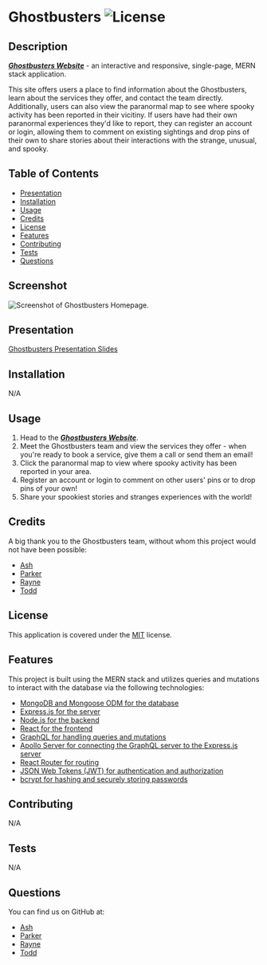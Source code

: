 # Ghostbusters ![License](https://img.shields.io/badge/License-MIT-brightgreen.svg)

## Description 
***[Ghostbusters Website](https://sitename.herokuapp.com/)*** - an interactive and responsive, single-page, MERN stack application. 

This site offers users a place to find information about the Ghostbusters, learn about the services they offer, and contact the team directly. Additionally, users can also view the paranormal map to see where spooky activity has been reported in their vicitiny. If users have had their own paranormal experiences they'd like to report, they can register an account or login, allowing them to comment on existing sightings and drop pins of their own to share stories about their interactions with the strange, unusual, and spooky.

## Table of Contents
* [Presentation](#presentation)
* [Installation](#installation)
* [Usage](#usage)
* [Credits](#credits)
* [License](#license)
* [Features](#features)
* [Contributing](#contributing)
* [Tests](#tests)
* [Questions](#questions)

## Screenshot
![Screenshot of Ghostbusters Homepage.](path/to/screenshot.png)

## Presentation
[Ghostbusters Presentation Slides]()

## Installation 
N/A

## Usage 
1. Head to the ***[Ghostbusters Website](https://sitename.herokuapp.com/)***. 
2. Meet the Ghostbusters team and view the services they offer - when you're ready to book a service, give them a call or send them an email!
3. Click the paranormal map to view where spooky activity has been reported in your area.
4. Register an account or login to comment on other users' pins or to drop pins of your own! 
5. Share your spookiest stories and stranges experiences with the world!

## Credits 
A big thank you to the Ghostbusters team, without whom this project would not have been possible:
* [Ash](https://github.com/ashtreid)
* [Parker](https://github.com/pbodybrooks)
* [Rayne](https://github.com/Childofrainydays)
* [Todd](https://github.com/AegeanGrey)

## License
This application is covered under the [MIT](https://opensource.org/licenses/MIT) license.

## Features 
This project is built using the MERN stack and utilizes queries and mutations to interact with the database via the following technologies:
* [MongoDB and Mongoose ODM for the database](https://www.mongodb.com/)
* [Express.js for the server](https://expressjs.com/)
* [Node.js for the backend](https://nodejs.org/en/)
* [React for the frontend](https://reactjs.org/)
* [GraphQL for handling queries and mutations](https://graphql.org/)
* [Apollo Server for connecting the GraphQL server to the Express.js server](https://www.apollographql.com/docs/apollo-server/)
* [React Router for routing](https://reactrouter.com/)
* [JSON Web Tokens (JWT) for authentication and authorization](https://jwt.io/)
* [bcrypt for hashing and securely storing passwords](https://www.npmjs.com/package/bcrypt)

## Contributing 
N/A 

## Tests 
N/A

## Questions 
You can find us on GitHub at:
* [Ash](https://github.com/ashtreid)
* [Parker](https://github.com/PBodyBrooks)
* [Rayne](https://github.com/Childofrainydays)
* [Todd](https://github.com/AegeanGrey)

